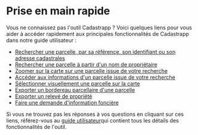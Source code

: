 # Prise en main rapide

Vous ne connaissez pas l'outil Cadastrapp ? Voici quelques liens pour vous aider à accéder rapidement aux principales fonctionnalités de Cadastrapp dans notre guide utilisateur :

-  [Rechercher une parcelle, par sa référence, son identifiant ou son adresse cadastrales](../rechercher_et_selectionner/#recherche-de-parcelles)
- [Rechercher une parcelle à partir d'un nom de propriétaire](../rechercher_et_selectionner/#recherche-de-parcelles-a-partir-des-proprietaires)
- [Zoomer sur la carte sur une parcelle issue de votre recherche](../rechercher_et_selectionner/#manipulationresultatselection)
- [Accéder aux informations d'un parcelle issue de votre recherche](../fiche_informations_parcellaire/)
- [Sélectionner visuellement une parcelle sur la carte](../rechercher_et_selectionner/#selection-de-parcelles-depuis-la-carte)
- [Exporter un bordereau parcellaire d'une parcelle](../bordereau_parcellaire/)
- [Exporter un relevé de propriété](../releve_propriete/)
- [Faire une demande d'information foncière](../demande_information_fonciere/)

Si vous ne trouvez pas les réponses à vos questions en cliquant sur ces liens, référez-vous au [guide utilisateur](../rechercher_et_selectionner/)qui contient tous les détails des fonctionnalités de l'outil.